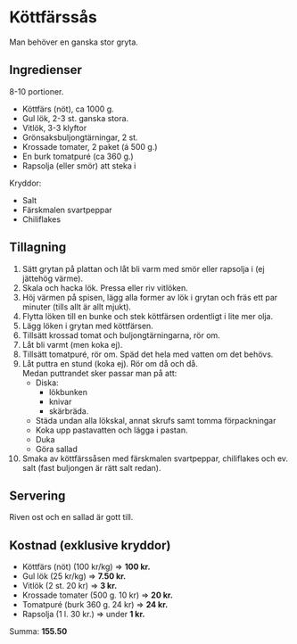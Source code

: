 # Köttfärssås

Man behöver en ganska stor gryta.

## Ingredienser

8-10 portioner.

* Köttfärs (nöt), ca 1000 g.
* Gul lök, 2-3 st. ganska stora.
* Vitlök, 3-3 klyftor
* Grönsaksbuljongtärningar, 2 st.
* Krossade tomater, 2 paket (á 500 g.)
* En burk tomatpuré (ca 360 g.)
* Rapsolja (eller smör) att steka i

Kryddor:

* Salt
* Färskmalen svartpeppar
* Chiliflakes


## Tillagning

1. Sätt grytan på plattan och låt bli varm med smör eller rapsolja i (ej jättehög värme).
2. Skala och hacka lök. Pressa eller riv vitlöken.
3. Höj värmen på spisen, lägg alla former av lök i grytan och fräs ett par minuter (tills allt är allt mjukt).
4. Flytta löken till en bunke och stek köttfärsen ordentligt i lite mer olja.
5. Lägg löken i grytan med köttfärsen.
6. Tillsätt krossad tomat och buljongtärningarna, rör om.
7. Låt bli varmt (men koka ej).
8. Tillsätt tomatpuré, rör om.  Späd det hela med vatten om det behövs.
9. Låt puttra en stund (koka ej). Rör om då och då.  
   Medan puttrandet sker passar man på att:
   * Diska:
      * lökbunken
      * knivar
      * skärbräda.
   * Städa undan alla lökskal, annat skrufs samt tomma förpackningar     
   * Koka upp pastavatten och lägga i pastan.
   * Duka
   * Göra sallad
10. Smaka av köttfärssåsen med färskmalen svartpeppar, chiliflakes och ev. salt (fast buljongen är rätt salt redan).

## Servering

Riven ost och en sallad är gott till.


## Kostnad (exklusive kryddor)

* Köttfärs (nöt) (100 kr/kg) => **100 kr.**
* Gul lök (25 kr/kg) => **7.50 kr.**
* Vitlök (2 st. 20 kr) => **3 kr.**
* Krossade tomater (500 g. 10 kr) => **20 kr.**
* Tomatpuré (burk 360 g. 24 kr) => **24 kr.**
* Rapsolja (1 l. 30 kr.) => under **1 kr.**


Summa: **155.50**
